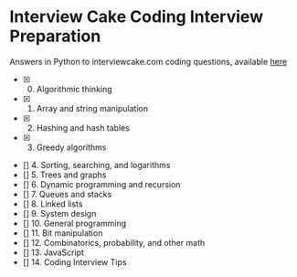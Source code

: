# Interview Cake Coding Interview Preparation

Answers in Python to interviewcake.com coding questions, available [here](https://www.interviewcake.com/table-of-contents)

- [x] 0. Algorithmic thinking
- [x] 1. Array and string manipulation
- [x] 2. Hashing and hash tables
- [x] 3. Greedy algorithms
- [] 4. Sorting, searching, and logarithms
- [] 5. Trees and graphs
- [] 6. Dynamic programming and recursion
- [] 7. Queues and stacks
- [] 8. Linked lists
- [] 9. System design
- [] 10. General programming
- [] 11. Bit manipulation
- [] 12. Combinatorics, probability, and other math
- [] 13. JavaScript
- [] 14. Coding Interview Tips
